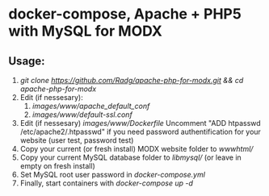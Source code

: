 docker-compose, Apache + PHP5 with MySQL for MODX
=================================================

Usage:
------
1. *git clone https://github.com/Radg/apache-php-for-modx.git && cd apache-php-for-modx*
2. Edit (if nessesary):
    1. *images/www/apache_default_conf*
    2. *images/www/default-ssl.conf*
3. Edit (if nessesary) *images/www/Dockerfile* Uncomment "ADD htpasswd /etc/apache2/.htpasswd" if you need password authentification for your website (user test, password test)
4. Copy your current (or fresh install) MODX website folder to *wwwhtml/*
5. Copy your current MySQL database folder to *libmysql/* (or leave in empty on fresh install)
6. Set MySQL root user password in *docker-compose.yml*
7. Finally, start containers with *docker-compose up -d*
